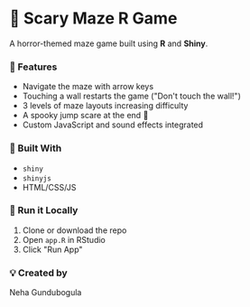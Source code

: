# 🧟 Scary Maze R Game

A horror-themed maze game built using **R** and **Shiny**.

### 🔹 Features
- Navigate the maze with arrow keys 
- Touching a wall restarts the game ("Don't touch the wall!")
- 3 levels of maze layouts increasing difficulty
- A spooky jump scare at the end 👻
- Custom JavaScript and sound effects integrated

### 🔧 Built With
- `shiny`
- `shinyjs`
- HTML/CSS/JS

### 🚀 Run it Locally
1. Clone or download the repo
2. Open `app.R` in RStudio
3. Click "Run App"

### 💡 Created by
Neha Gundubogula 
